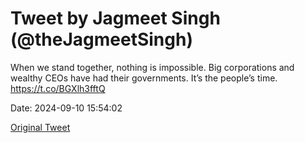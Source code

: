 # Tweet by Jagmeet Singh (@theJagmeetSingh)

When we stand together, nothing is impossible.
Big corporations and wealthy CEOs have had their governments. It’s the people’s time. https://t.co/BGXlh3fftQ

Date: 2024-09-10 15:54:02

[Original Tweet](https://x.com/theJagmeetSingh/status/1833534406583112122)

